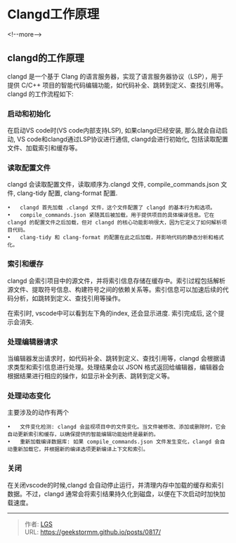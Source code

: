 # Clangd工作原理


&lt;!--more--&gt;


## clangd的工作原理

clangd 是一个基于 Clang 的语言服务器，实现了语言服务器协议（LSP），用于提供 C/C&#43;&#43; 项目的智能代码编辑功能，如代码补全、跳转到定义、查找引用等。 clangd 的工作流程如下:

### 启动和初始化
在启动VS code时(VS code内部支持LSP), 如果clangd已经安装, 那么就会自动启动, VS code和clangd通过LSP协议进行通信, clangd会进行初始化, 包括读取配置文件、加载索引和缓存等。

### 读取配置文件
clangd 会读取配置文件，读取顺序为.clangd 文件, compile_commands.json 文件, clang-tidy 配置, clang-format 配置.

	•	clangd 首先加载 .clangd 文件，这个文件配置了 clangd 的基本行为和选项。
	•	compile_commands.json 紧随其后被加载，用于提供项目的具体编译信息。它在 clangd 的配置文件之后加载，但对 clangd 的核心功能影响很大，因为它定义了如何解析项目代码。
	•	clang-tidy 和 clang-format 的配置在此之后加载，并影响代码的静态分析和格式化。

### 索引和缓存
clangd 会索引项目中的源文件，并将索引信息存储在缓存中。索引过程包括解析源文件、提取符号信息、构建符号之间的依赖关系等。索引信息可以加速后续的代码分析，如跳转到定义、查找引用等操作。

在索引时, vscode中可以看到左下角的index, 还会显示进度. 索引完成后, 这个提示会消失.

### 处理编辑器请求
当编辑器发出请求时，如代码补全、跳转到定义、查找引用等，clangd 会根据请求类型和索引信息进行处理。处理结果会以 JSON 格式返回给编辑器，编辑器会根据结果进行相应的操作，如显示补全列表、跳转到定义等。

### 处理动态变化
主要涉及的动作有两个

	•	文件变化检测: clangd 会监视项目中的文件变化。当文件被修改、添加或删除时，它会自动更新索引和缓存，以确保提供的智能编辑功能始终是最新的。
	•	重新加载编译数据库: 如果 compile_commands.json 文件发生变化，clangd 会自动重新加载它，并根据新的编译选项更新编译上下文和索引。

### 关闭
在关闭vscode的时候,clangd 会自动停止运行，并清理内存中加载的缓存和索引数据。不过，clangd 通常会将索引结果持久化到磁盘，以便在下次启动时加快加载速度。


---

> 作者: [LGS](https://github.com/geekstormm)  
> URL: https://geekstormm.github.io/posts/0817/  

